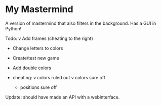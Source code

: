 # My Mastermind

A version of mastermind that also filters in the background. Has a GUI in Python!

Todo:
v Add frames (cheating to the right)
- Change letters to colors
- Create/test new game
- Add double colors

- cheating:
    v colors ruled out
    v colors sure off
    - positions sure off

Update: should have made an API with a webinterface.